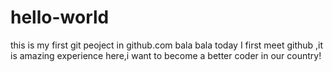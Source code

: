 # hello-world
this is my first git peoject in github.com bala bala
today I first meet github ,it is amazing experience here,i want to become a better coder in our country!
